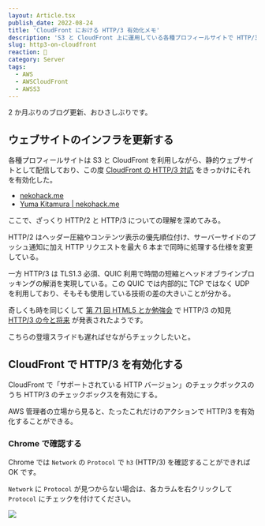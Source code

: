 ```yaml
---
layout: Article.tsx
publish_date: 2022-08-24
title: 'CloudFront における HTTP/3 有効化メモ'
description: 'S3 と CloudFront 上に運用している各種プロフィールサイトで HTTP/3 を有効化したことをきっかけに、そのメモを簡単に記録させていただきます。'
slug: http3-on-cloudfront
reaction: 🍔
category: Server
tags:
  - AWS
  - AWSCloudFront
  - AWSS3
---
```


2 か月ぶりのブログ更新、おひさしぶりです。

## ウェブサイトのインフラを更新する

各種プロフィールサイトは S3 と CloudFront
を利用しながら、静的ウェブサイトとして配信しており、この度
[CloudFront の HTTP/3 対応](https://aws.amazon.com/jp/about-aws/whats-new/2022/08/amazon-cloudfront-supports-http-3-quic/)
をきっかけにそれを有効化した。

- [nekohack.me](https://nekohack.me)
- [Yuma Kitamura | nekohack.me](https://yuma-kitamura.nekohack.me)

ここで、ざっくり HTTP/2 と HTTP/3 についての理解を深めてみる。

HTTP/2
はヘッダー圧縮やコンテンツ表示の優先順位付け、サーバーサイドのプッシュ通知に加え
HTTP リクエストを最大 6 本まで同時に処理する仕様を変更している。

一方 HTTP/3 は TLS1.3 必須、QUIC
利用で時間の短縮とヘッドオブラインブロッキングの解消を実現している。この QUIC
では内部的に TCP ではなく UDP
を利用しており、そもそも使用している技術の差の大きいことが分かる。

奇しくも時を同じくして
[第 71 回 HTML5 とか勉強会](https://html5j.connpass.com/event/255894/) で HTTP/3
の知見
[HTTP/3 の今と将来](https://docs.google.com/presentation/d/1zguVfx0ApC2IehcSp50-IXquWdekmXDwoJWomql_UOE/edit?usp=sharing)
が発表されたようです。

こちらの登壇スライドも遅ればせながらチェックしたいと。

## CloudFront で HTTP/3 を有効化する

CloudFront で「サポートされている HTTP バージョン」のチェックボックスのうち
HTTP/3 のチェックボックスを有効にする。

AWS 管理者の立場から見ると、たったこれだけのアクションで HTTP/3
を有効化することができる。

### Chrome で確認する

Chrome では `Network` の `Protocol` で `h3` (HTTP/3) を確認することができれば OK
です。

`Network` に `Protocol` が見つからない場合は、各カラムを右クリックして
`Protocol` にチェックを付けてください。

![](https://i.imgur.com/qhfutFQ.png)
